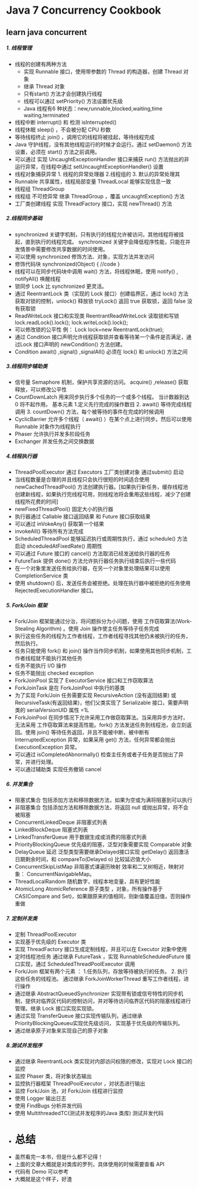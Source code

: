 # Java 7 Concurrency Cookbook
## learn java concurrent
##### 1. 线程管理
* 线程的创建有两种方法 
   * 实现 Runnable 接口，使用带参数的 Thread 的构造器，创建 Thread 对象
   * 继承 Thread 对象
   * 只有start() 方法才会创建执行线程
   * 线程可以通过 setPriority() 方法设置优先级
   * Java 线程有6 种状态：new,runnable,blocked,waiting,time waiting,terminated
* 线程中断 interrupt() 和 检测 isInterrupted()
* 线程休眠 sleep() ，不会被分配 CPU 秒数
* 等待线程终止 join() ，调用它的线程将被挂起，等待线程完成
* Java 守护线程，没有其他线程运行的时候才会运行。通过 setDaemon() 方法设置，必须在 start() 方法之前调用。
* 可以通过 实现 UncaughtExceptionHandler 接口来捕获 run() 方法抛出的非运行异常，在线程中通过 setUncaughtExceptionHandler() 设置
* 线程对象捕获异常 1. 线程的异常处理器 2.线程组的 3. 默认的异常处理其
* Runnable 共享属性，线程局部变量 ThreadLocal 能够实现信息一致
* 线程组 ThreadGroup
* 线程组 不可控异常 继承 ThreadGroup ，覆盖 uncaughtException() 方法
* 工厂类创建线程 实现 ThreadFactory 接口，实现 newThread() 方法
##### 2.线程同步基础
* synchronized 关键字机制，只有执行的线程允许被访问，其他线程将被挂起，直到执行的线程完成。 synchronized 关键字会降低程序性能，只能在并发情景中需要修改共享数据的时间使用。 
* 可以使用 synchronized 修饰方法、对象，实现方法并发访问
* 修饰代码块 synchronized(Object) {  //code   }
* 线程可以在同步代码块中调用 wait() 方法，将线程休眠，使用 notify() , notifyAll() 唤醒线程
* 锁同步 Lock 比 synchronized 更灵活。
* 通过 ReentrantLock 类（实现的 Lock 接口）创建临界区，通过 lock() 方法获取对锁的控制，unlock() 释放锁 tryLock() 返回 true 获取锁，返回 false 没有获取锁
* ReadWriteLock 接口和实现类 ReentrantReadWriteLock 读取锁和写锁 lock.readLock().lock(); lock.writeLock().lock();
* 可以修改锁的公平性 例： Lock lock=new ReentrantLock(true);
* 通过 Condition 接口声明允许线程获取锁并查看等待某一个条件是否满足，通过Lock 接口声明的 newCondition() 方法创建。
* Condition await() ,signal() ,signalAll() 必须在 lock() 和 unlock() 方法之间
##### 3.线程同步辅助类
* 信号量 Semaphore 机制，保护共享资源的访问。 acquire() ,release() 获取释放，可以修改公平性
* CountDownLatch 用来同步执行多个任务的一个或多个线程。 当计数器到达 0 将不起作用。 基本元素 1.定义先行完成的操作数目 2. await() 等待完成线程调用 3. countDown() 方法，每个被等待的事件在完成的时候调用
* CyclicBarrier 允许多个线程（ await() ）在某个点上进行同步。然后可以使用 Runnable 对象作为线程执行
* Phaser 允许执行并发多阶段任务
* Exchanger 并发任务之间交换数据
##### 4.线程执行器
* ThreadPoolExecutor 通过 Executors 工厂类创建对象 通过submit() 启动
* 当线程数量是合理的并且线程只会执行很短的时间适合使用 newCachedThreadPool() 方法创建执行器。[如果执行新任务，缓存线程池创建新线程，如果执行完线程可用，则线程池将会重用这些线程，减少了创建线程所花费的时间]
* newFixedThreadPool() 固定大小的执行器
* 执行器通过 Callable 接口返回结果 和 Future 接口获取结果
* 可以通过 inVokeAny() 获取第一个结果 
* invokeAll() 等待所有方法完成
* ScheduledThreadPool 能够延迟执行或周期性执行，通过 schedule() 方法启动 shceduledAtFixedRate() 周期性
* 可以通过 Future 接口的 cancel() 方法取消已经发送给执行器的任务
* FutureTask 提供 done() 方法允许执行器任务执行结束后执行一些代码
* 在一个对象里发送任务给执行器，在另一个对象里处理结果可以使用 CompletionService 类
* 使用 shutdown() 后，发送任务会被拒绝。处理在执行器中被拒绝的任务使用 RejectedExecutionHandler 接口。
##### 5. Fork/Join 框架
* Fork/Join 框架能通过分治，将问题拆分为小问题，使用 工作窃取算法(Work-Stealing Algorithm) 。使用 Join 操作使主任务等待子任务完成
* 执行这些任务的线程为工作者线程，工作者线程寻找其他仍未被执行的任务，然后执行。
* 任务只能使用 fork() 和 join() 操作当作同步机制，如果使用其他同步机制，工作者线程就不能执行其他任务
* 任务不能执行 I/O 操作
* 任务不能抛出 checked exception
* ForkJoinPool 实现了 ExecutorService 接口和工作窃取算法
* ForkJoinTask 是在 ForkJoinPool 中执行的基类
* 为了实现 Fork/Join 任务需要实现 RecursiveAction (没有返回结果) 或 RecursiveTask(有返回结果)，他们父类实现了 Serializable 接口，需要声明类的 serialVersionUID 属性 =1L
* ForkJoinPool 在同步情况下允许采用工作做窃取算法。当采用异步方法时，无法采用 工作窃取算法来提高性能。fork() 方法发送任务到线程池，会立刻返回。使用 join() 等待任务返回，并且不能被中断，被中断有 InterruptedException 异常，如果采用 get() 方法，任何异常都会抛出 ExecutionException 异常。
* 可以通过 isCompletedAbnormally() 检查主任务或者子任务是否抛出了异常，并进行处理。
* 可以通过辅助类 实现任务撤销 cancel
##### 6. 并发集合
* 阻塞式集合 包括添加方法和移除数据方法，如果为空或为满将阻塞到可以执行
* 非阻塞集合 包括添加方法和移除数据方法，将返回 null 或抛出异常，将不会被阻塞
* ConcurrentLinkedDeque 非阻塞式列表
* LinkedBlockDeque 阻塞式列表
* LinkedTransferQueue 用于数据生成或消费的阻塞式列表
* PriorityBlockingQueue 优先级的阻塞，泛型对象需要实现 Comparable 对象
* DelayQueue 延迟 泛型类型需要继承Delayed接口实现 getDelay() 返回激活日期剩余时间，和 compareTo(Delayed o) 比较延迟值大小 
* ConcurrentSkipListMap 非阻塞式课遍历映射 效率和二叉树相近，映射对象： ConcurrentNavigableMap。
* ThreadLocalRandom 随机数字，线程本地变量，具有更好性能
* AtomicLong AtomicReference 原子类型 ，对象，所有操作基于 CAS(Compare and Set)，如果跟原来的值相同，则新值覆盖旧值，否则操作重做
##### 7. 定制并发类
* 定制 ThreadPoolExecutor
* 实现基于优先级的 Executor 类
* 实现 ThreadFactory 接口生成定制线程，并且可以在 Executor 对象中使用
* 定时线程池任务 通过继承 FutureTask ，实现 RunnableScheduledFuture 接口实现，通过 ScheduledThreadPoolExecutor 调用
* Fork/Join 框架有两个元素 ： 1.任务队列，存放等待被执行的任务。 2. 执行这些任务的线程池。 通过继承 ForkJoinWorkerThread 重写工作者线程，进行操作
* 通过继承 AbstractQueuedSynchronizer 实现带有锁或信号特性的同步机制，提供对临界区代码的控制访问，并对等待访问临界区代码的阻塞线程进行管理。继承 Lock 接口实现实现锁。
* 通过实现 TransferQueue 接口实现传输队列，通过继承 PriorityBlockingQueueu实现优先级访问， 实现基于优先级的传输队列。
* 通过继承原子对象来实现自己的原子对象
##### 8.测试并发程序
* 通过继承 ReentrantLock 类实现对内部访问权限的修改，实现对 Lock 接口的监控
* 监控 Phaser 类，将对象状态输出
* 监控执行器框架 ThreadPoolExecutor ，对状态进行输出
* 监控 Fork/Join 池，对 Fork/Join 线程进行监控
* 使用 Logger 输出日志
* 使用 FindBugs 分析并发代码
* 使用 MultithreadedTC(测试并发程序的Java 类库) 测试并发代码
* # 总结
* 虽然看完一本书，但是什么都不记得！
* 上面的文章大概就是对类库的罗列，具体使用的时候需要查看 API
* 代码有 Demo 可以参考
* 大概就是这个样子，好渣
